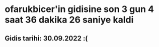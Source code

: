 # ofarukbicer'in gidisine son 3 gun 4 saat 36 dakika 26 saniye kaldi

## Gidis tarihi: 30.09.2022 :(